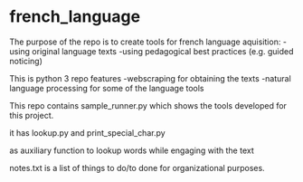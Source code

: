 # french_language

The purpose of the repo is to create tools for french language aquisition:
-using original language texts
-using pedagogical best practices (e.g. guided noticing)

This is python 3 repo features
-webscraping for obtaining the texts
-natural language processing for some of the language tools

This repo contains sample_runner.py
which shows the tools developed for this project.

it has lookup.py
and
print_special_char.py

as auxiliary function to lookup words while engaging with the text

notes.txt is a list of things to do/to done for organizational purposes.
